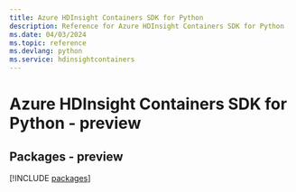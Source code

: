 ```yaml
---
title: Azure HDInsight Containers SDK for Python
description: Reference for Azure HDInsight Containers SDK for Python
ms.date: 04/03/2024
ms.topic: reference
ms.devlang: python
ms.service: hdinsightcontainers
---
```

# Azure HDInsight Containers SDK for Python - preview
## Packages - preview
[!INCLUDE [packages](hdinsight-containers-index.md)]